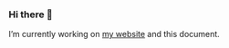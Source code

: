 ### Hi there 👋

I’m currently working on [my website](https://bhennen.github.io) and this document.


<!-- TODO:
- I’m currently learning ...
- I’m looking to collaborate on ...
- I’m looking for help with ...
- Ask me about ...
- How to reach me: ...
- Fun fact: ...
-->
